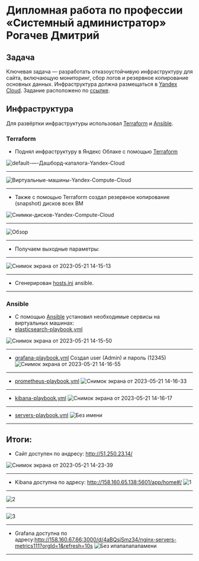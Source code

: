 #  Дипломная работа по профессии «Системный администратор»  Рогачев Дмитрий

## Задача
Ключевая задача — разработать отказоустойчивую инфраструктуру для сайта, включающую мониторинг, сбор логов и резервное копирование основных данных. Инфраструктура должна размещаться в [Yandex Cloud](https://cloud.yandex.com/). Задание расположено по [ссылке](https://github.com/netology-code/sys-diplom/blob/main/README.md).
## Инфраструктура
Для развёртки инфраструктуры использовал  [Terraform](https://github.com/Dimarkle/Diplom/tree/main/terraform) и [Ansible](https://github.com/Dimarkle/Diplom/tree/main/ansible).

### Terraform
* Поднял инфраструктуру в Яндекс Облаке с помощью [Terraform](https://github.com/Dimarkle/Diplom/tree/main/terraform)

![default-—-Дашборд-каталога-Yandex-Cloud](https://github.com/Dimarkle/Diplom/assets/118626944/d64b0178-614c-43b8-ad86-d405d80efe66)
___
![Виртуальные-машины-Yandex-Compute-Cloud](https://github.com/Dimarkle/Diplom/assets/118626944/ade2ac42-837e-47e6-89ce-e75dd376c927)
___
* Также с помощью Terraform создал  резервное копирование (snapshot) дисков всех ВМ

![Снимки-дисков-Yandex-Compute-Cloud](https://github.com/Dimarkle/Diplom/assets/118626944/d364e17a-0176-445f-a3bb-fe5bca539127)
___
![Обзор](https://github.com/Dimarkle/Diplom/assets/118626944/0e199655-38de-4b4e-b88e-4d829bd93702)
___
* Получаем выходные параметры: 
___
![Снимок экрана от 2023-05-21 14-15-13](https://github.com/Dimarkle/Diplom/assets/118626944/bb408c20-1f5b-4c61-83f1-d9902ffd35b9)
___
* Сгенерирован  [hosts.ini](https://github.com/Dimarkle/Diplom/blob/main/ansible/inventory/hosts.ini) ansible.
___
### Ansible
* С помощью [Ansible](https://github.com/Dimarkle/Diplom/tree/main/ansible) установил необходимые сервисы на виртуальных машинах:
* [elasticsearch-playbook.yml](https://github.com/Dimarkle/Diplom/blob/main/ansible/elasticsearch-playbook.yml)


![Снимок экрана от 2023-05-21 14-15-50](https://github.com/Dimarkle/Diplom/assets/118626944/10ad7cec-6f4e-4e54-a443-0845b6b2b33e)
___

* [grafana-playbook.yml](https://github.com/Dimarkle/Diplom/blob/main/ansible/grafana-playbook.yml) Создал user (Admin) и пароль (12345) 
![Снимок экрана от 2023-05-21 14-16-55](https://github.com/Dimarkle/Diplom/assets/118626944/df44d346-3c26-44cd-92cf-c80a67adeb3c)
___
* [prometheus-playbook.yml](https://github.com/Dimarkle/Diplom/blob/main/ansible/prometheus-playbook.yml)
![Снимок экрана от 2023-05-21 14-16-33](https://github.com/Dimarkle/Diplom/assets/118626944/5a4f74dc-e482-44d7-ace2-37638e791a89)
___
* [kibana-playbook.yml](https://github.com/Dimarkle/Diplom/blob/main/ansible/kibana-playbook.yml)
![Снимок экрана от 2023-05-21 14-16-17](https://github.com/Dimarkle/Diplom/assets/118626944/2cb9d977-1731-4399-b9f2-be97477165ed)
___

* [servers-playbook.yml](https://github.com/Dimarkle/Diplom/blob/main/ansible/servers-playbook.yml)
![Без имени](https://github.com/Dimarkle/Diplom/assets/118626944/0162cbfd-475f-4062-8abc-8c388578035c)
___
## Итоги:
* Сайт доступен по андресу: http://51.250.23.14/

![Снимок экрана от 2023-05-21 14-23-39](https://github.com/Dimarkle/Diplom/assets/118626944/7d508eb6-23a5-4a78-9523-24262adf6fae)
___
* Kibana доступна по адресу: http://158.160.65.138:5601/app/home#/
![1](https://github.com/Dimarkle/Diplom/assets/118626944/abbf9f59-c066-4a1a-94de-15ce0cdce398)
___
![2](https://github.com/Dimarkle/Diplom/assets/118626944/531780fe-0bc8-414c-85c0-ada1cfd33c23)
___
![3](https://github.com/Dimarkle/Diplom/assets/118626944/5e081dea-945e-4270-9bef-64d7fb7f87c2)
___
* Grafana доступна по адресу:http://158.160.67.66:3000/d/4aBQsjSmz34/nginx-servers-metrics111?orgId=1&refresh=10s
![Без ипапапапапамени](https://github.com/Dimarkle/Diplom/assets/118626944/f699fbfc-8f9c-448f-abd1-a48e074357fa)
___
